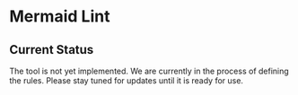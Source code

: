 # Mermaid Lint

## Current Status

The tool is not yet implemented. We are currently in the process of defining the rules. Please stay tuned for updates until it is ready for use.
